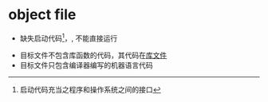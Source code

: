 # object file

- 缺失启动代码[^start]，, 不能直接运行
[^start]: 启动代码充当之程序和操作系统之间的接口
- 目标文件不包含库函数的代码，其代码在[库文件](库文件(libraryfile).md)
- 目标文件只包含编译器编写的机器语言代码